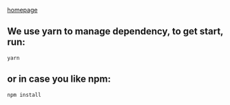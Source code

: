 [homepage](https://yqqs.github.io/formfoss-frontend)

## We use yarn to manage dependency, to get start, run:

    yarn

## or in case you like npm:

    npm install
